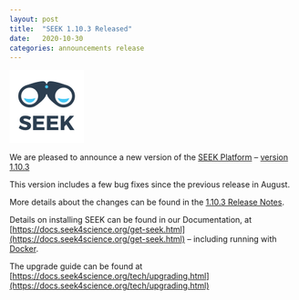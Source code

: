 ```yaml
---
layout: post
title:  "SEEK 1.10.3 Released"
date:   2020-10-30
categories: announcements release
---
```


![SEEK](/images/logo/seek-full.png)

We are pleased to announce a new version of the [SEEK Platform](/products/seek/) – [version 1.10.3](https://docs.seek4science.org/tech/releases/#version-1103)

This version includes a few bug fixes since the previous release in August.

More details about the changes can be found in the [1.10.3 Release Notes](https://docs.seek4science.org/tech/releases/#version-1103).


Details on installing SEEK can be found in our Documentation, at [https://docs.seek4science.org/get-seek.html](https://docs.seek4science.org/get-seek.html) 
– including running with [Docker](https://www.docker.com/).

The upgrade guide can be found at [https://docs.seek4science.org/tech/upgrading.html](https://docs.seek4science.org/tech/upgrading.html)
